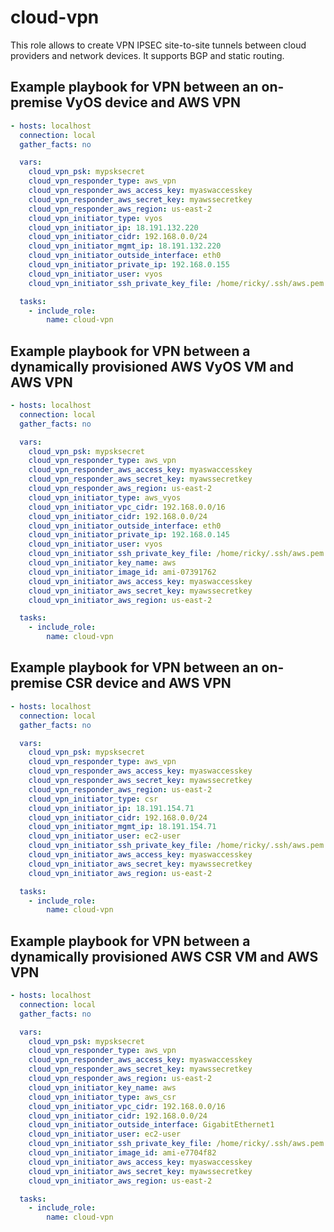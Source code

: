 cloud-vpn
=========

This role allows to create VPN IPSEC site-to-site tunnels between cloud providers and network devices.
It supports BGP and static routing.

Example playbook for VPN between an on-premise VyOS device and AWS VPN
----------------------------------------------------------------------

```yaml
- hosts: localhost
  connection: local
  gather_facts: no

  vars:
    cloud_vpn_psk: mypsksecret
    cloud_vpn_responder_type: aws_vpn
    cloud_vpn_responder_aws_access_key: myaswaccesskey
    cloud_vpn_responder_aws_secret_key: myawssecretkey
    cloud_vpn_responder_aws_region: us-east-2
    cloud_vpn_initiator_type: vyos
    cloud_vpn_initiator_ip: 18.191.132.220
    cloud_vpn_initiator_cidr: 192.168.0.0/24
    cloud_vpn_initiator_mgmt_ip: 18.191.132.220
    cloud_vpn_initiator_outside_interface: eth0
    cloud_vpn_initiator_private_ip: 192.168.0.155
    cloud_vpn_initiator_user: vyos
    cloud_vpn_initiator_ssh_private_key_file: /home/ricky/.ssh/aws.pem

  tasks:
    - include_role:
        name: cloud-vpn
```

Example playbook for VPN between a dynamically provisioned AWS VyOS VM and AWS VPN
----------------------------------------------------------------------------------

```yaml
- hosts: localhost
  connection: local
  gather_facts: no

  vars:
    cloud_vpn_psk: mypsksecret
    cloud_vpn_responder_type: aws_vpn
    cloud_vpn_responder_aws_access_key: myaswaccesskey
    cloud_vpn_responder_aws_secret_key: myawssecretkey
    cloud_vpn_responder_aws_region: us-east-2
    cloud_vpn_initiator_type: aws_vyos
    cloud_vpn_initiator_vpc_cidr: 192.168.0.0/16
    cloud_vpn_initiator_cidr: 192.168.0.0/24
    cloud_vpn_initiator_outside_interface: eth0
    cloud_vpn_initiator_private_ip: 192.168.0.145
    cloud_vpn_initiator_user: vyos
    cloud_vpn_initiator_ssh_private_key_file: /home/ricky/.ssh/aws.pem
    cloud_vpn_initiator_key_name: aws
    cloud_vpn_initiator_image_id: ami-07391762
    cloud_vpn_initiator_aws_access_key: myaswaccesskey
    cloud_vpn_initiator_aws_secret_key: myawssecretkey
    cloud_vpn_initiator_aws_region: us-east-2

  tasks:
    - include_role:
        name: cloud-vpn
```

Example playbook for VPN between an on-premise CSR device and AWS VPN
---------------------------------------------------------------------

```yaml
- hosts: localhost
  connection: local
  gather_facts: no

  vars:
    cloud_vpn_psk: mypsksecret
    cloud_vpn_responder_type: aws_vpn
    cloud_vpn_responder_aws_access_key: myaswaccesskey
    cloud_vpn_responder_aws_secret_key: myawssecretkey
    cloud_vpn_responder_aws_region: us-east-2
    cloud_vpn_initiator_type: csr
    cloud_vpn_initiator_ip: 18.191.154.71
    cloud_vpn_initiator_cidr: 192.168.0.0/24
    cloud_vpn_initiator_mgmt_ip: 18.191.154.71
    cloud_vpn_initiator_user: ec2-user
    cloud_vpn_initiator_ssh_private_key_file: /home/ricky/.ssh/aws.pem
    cloud_vpn_initiator_aws_access_key: myaswaccesskey
    cloud_vpn_initiator_aws_secret_key: myawssecretkey
    cloud_vpn_initiator_aws_region: us-east-2

  tasks:
    - include_role:
        name: cloud-vpn
```

Example playbook for VPN between a dynamically provisioned AWS CSR VM and AWS VPN
---------------------------------------------------------------------------------

```yaml
- hosts: localhost
  connection: local
  gather_facts: no

  vars:
    cloud_vpn_psk: mypsksecret
    cloud_vpn_responder_type: aws_vpn
    cloud_vpn_responder_aws_access_key: myaswaccesskey
    cloud_vpn_responder_aws_secret_key: myawssecretkey
    cloud_vpn_responder_aws_region: us-east-2
    cloud_vpn_initiator_key_name: aws
    cloud_vpn_initiator_type: aws_csr
    cloud_vpn_initiator_vpc_cidr: 192.168.0.0/16
    cloud_vpn_initiator_cidr: 192.168.0.0/24
    cloud_vpn_initiator_outside_interface: GigabitEthernet1
    cloud_vpn_initiator_user: ec2-user
    cloud_vpn_initiator_ssh_private_key_file: /home/ricky/.ssh/aws.pem
    cloud_vpn_initiator_image_id: ami-e7704f82
    cloud_vpn_initiator_aws_access_key: myaswaccesskey
    cloud_vpn_initiator_aws_secret_key: myawssecretkey
    cloud_vpn_initiator_aws_region: us-east-2

  tasks:
    - include_role:
        name: cloud-vpn
```
